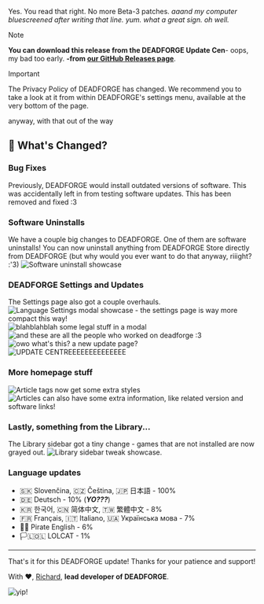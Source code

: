 Yes. You read that right. No more Beta-3 patches.
_aaand my computer bluescreened after writing that line. yum. what a great sign. oh well._

> [!NOTE]
> **You can download this release from the DEADFORGE Update Cen**- oops, my bad too early. **-from [our GitHub Releases page](https://github.com/DeadCodeGames/DeadForge/releases/tag/v2.0.0-Beta-4)**.

> [!IMPORTANT]
> The Privacy Policy of DEADFORGE has changed. We recommend you to take a look at it from within DEADFORGE's settings menu, available at the very bottom of the page.

anyway, with that out of the way

## 🔧 What's Changed?

### Bug Fixes
Previously, DEADFORGE would install outdated versions of software. This was accidentally left in from testing software updates. This has been removed and fixed :3

### Software Uninstalls
We have a couple big changes to DEADFORGE. One of them are software uninstalls! You can now uninstall anything from DEADFORGE Store directly from DEADFORGE (but why would you ever want to do that anyway, riiight? :'3)
![Software uninstall showcase](https://deadcode.is-a.dev/DeadForgeExternalData/articles/deadforge-v2-beta-release-4/softwareuninstallshowcase.png)

### DEADFORGE Settings and Updates
The Settings page also got a couple overhauls.
![Language Settings modal showcase - the settings page is way more compact this way!](https://deadcode.is-a.dev/DeadForgeExternalData/articles/deadforge-v2-beta-release-4/languagesettingsmodalshowcase.png)
![blahblahblah some legal stuff in a modal](https://deadcode.is-a.dev/DeadForgeExternalData/articles/deadforge-v2-beta-release-4/privacypolicymodal.png)
![and these are all the people who worked on deadforge :3](https://deadcode.is-a.dev/DeadForgeExternalData/articles/deadforge-v2-beta-release-4/creditsmodal.png)
![owo what's this? a new update page?](https://deadcode.is-a.dev/DeadForgeExternalData/articles/deadforge-v2-beta-release-4/updatecentreitem.png)
![UPDATE CENTREEEEEEEEEEEEEE](https://deadcode.is-a.dev/DeadForgeExternalData/articles/deadforge-v2-beta-release-4/updatecentreshowcase.png)

### More homepage stuff
![Article tags now get some extra styles](https://deadcode.is-a.dev/DeadForgeExternalData/articles/deadforge-v2-beta-release-4/articletagsshowcase.png)
![Articles can also have some extra information, like related version and software links!](https://deadcode.is-a.dev/DeadForgeExternalData/articles/deadforge-v2-beta-release-4/articlerelatedshowcase.png)

### Lastly, something from the Library...
The Library sidebar got a tiny change - games that are not installed are now grayed out.
![Library sidebar tweak showcase.](https://deadcode.is-a.dev/DeadForgeExternalData/articles/deadforge-v2-beta-release-4/librarysidebartweakshowcase.png)

### Language updates
- 🇸🇰 Slovenčina, 🇨🇿 Čeština, 🇯🇵 日本語 - 100%
- 🇩🇪 Deutsch - 10% (_**YO???**_)
- 🇰🇷 한국어, 🇨🇳 简体中文, 🇹🇼 繁體中文 - 8%
- 🇫🇷 Français, 🇮🇹 Italiano, 🇺🇦 Українська мова - 7%
- 🏴‍☠️ Pirate English - 6%
- 🏳️‍🇱‍🇴‍🇱‍‍ LOLCAT - 1%

---

That's it for this DEADFORGE update! Thanks for your patience and support!

With ❤️,
[Richard](https://github.com/RichardKanshen), **lead developer of DEADFORGE**.

![yip!](https://deadcode.is-a.dev/DeadForgeExternalData/articles/deadforge-v2-beta-release-4/yip.png)